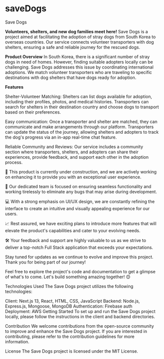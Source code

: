 # saveDogs
Save Dogs

****Volunteers, shelters, and new dog families meet here!****
Save Dogs is a project aimed at facilitating the adoption of stray dogs from South Korea to overseas countries. Our service connects volunteer transporters with dog shelters, ensuring a safe and reliable journey for the rescued dogs.

****Product Overview****
In South Korea, there is a significant number of stray dogs in need of homes. However, finding suitable adopters locally can be challenging. Save Dogs addresses this issue by coordinating international adoptions. We match volunteer transporters who are traveling to specific destinations with dog shelters that have dogs ready for adoption.

****Features****

Shelter-Volunteer Matching: Shelters can list dogs available for adoption, including their profiles, photos, and medical histories. Transporters can search for shelters in their destination country and choose dogs to transport based on their preferences.

Easy communication: Once a transporter and shelter are matched, they can communicate and make arrangements through our platform. Transporters can update the status of the journey, allowing shelters and adopters to track the dog's progress via an in-app real-time chat feature.

Reliable Community and Reviews: Our service includes a community section where transporters, shelters, and adopters can share their experiences, provide feedback, and support each other in the adoption process.


🚧 This product is currently under construction, and we are actively working on enhancing it to provide you with an exceptional user experience.

🔨 Our dedicated team is focused on ensuring seamless functionality and working tirelessly to eliminate any bugs that may arise during development.

💻 With a strong emphasis on UI/UX design, we are constantly refining the interface to create an intuitive and visually appealing experience for our users.

📈 Rest assured, we have exciting plans to introduce more features that will elevate the product's capabilities and cater to your evolving needs.

🛠️ Your feedback and support are highly valuable to us as we strive to deliver a top-notch Full Stack application that exceeds your expectations.

Stay tuned for updates as we continue to evolve and improve this project. Thank you for being part of our journey!

Feel free to explore the project's code and documentation to get a glimpse of what's to come. Let's build something amazing together! 😊

Technologies Used
The Save Dogs project utilizes the following technologies:

Client: Next.js 13, React, HTML, CSS, JavaScript
Backend: Node.js, Express.js, Mongoose, MongoDB
Authentication: Firebase auth
Deployment: AWS
Getting Started
To set up and run the Save Dogs project locally, please follow the instructions in the client and backend directories.

Contribution
We welcome contributions from the open-source community to improve and enhance the Save Dogs project. If you are interested in contributing, please refer to the contribution guidelines for more information.

License
The Save Dogs project is licensed under the MIT License.

